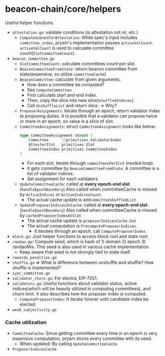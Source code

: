 # beacon-chain/core/helpers

Useful helper functions.

- `attestation.go`: validate conditions (is attestation not nil, etc.)
  - `ComputeSubnetForAttestation`: While spec's input includes `committee_index`, prysm's implementation passes `activeValCount`. `activeValCount` is used to calculate committee count(`SlotCommitteeCount`).
- `beacon_committee.go`
  - `SlotCommitteeCount`: calculate committees count per slot.
  - `BeaconCommitteeFromState`: return beacon committee from state(expensive, so utilize `committeeCache`)
  - `BeaconCommittee`: calculate from given arguments.
    - How does a committee be computed?
    - See `ComputeCommittee`.
    - First calculate start and end index.
    - Then, copy the slice into new slice(`shuffledIndices`).
    - Call `UnshuffleList` and return slice. -> Why?
  - `ProposerAssignments`: iterate through an epoch, return validator index to proposing duties. It is possible that a validator can propose twice or more in an epoch, so value is a slice of slot.
  - `CommitteeAssignments`: struct `CommitteeAssignment` looks like below:
    ```go
    type CommitteeAssignment struct {
    	Committee      []primitives.ValidatorIndex
    	AttesterSlot   primitives.Slot
    	CommitteeIndex primitives.CommitteeIndex
    }
    ```
    - For each slot, iterate through `committeesPerSlot` (nested loop).
    - It gets committee by `BeaconCommitteeFromState`. A committee is a list of validator indices.
    - Set assignment for each validators.
  - `UpdateCommitteeCache`: called at **every epoch-end slot**. (`handleEpochBoundary`) Also called when committeeCache is missed by `ActiveIndices` or `ActiveIndicesCount`.
    - The actual cache update is `AddCommitteeShuffledList`
  - `UpdateProposerIndicesInCache`: called at **every epoch-end slot**. (`handleEpochBoundary`) Also called when committeeCache is missed by `cachedProposerIndexAtSlot`.
    - The actual cache update is `proposerIndicesCache.Set`
    - The actual computation is `PrecomputeProposerIndices`.
      - It iterates through an epoch, call `ComputeProposerIndex`.
- `block.go`: Just helper functions to access block root and state root.
- `randao.go`: Compute seed, which is hash of 1) domain 2) epoch 3) randaoMix. This seed is also used in various cache implementation.
  - Keep aware that seed is not strongly tied to state itself.
- `rewards_penalties.go`
- `shuffle.go` => What is difference between unshuffle and shuffle? How shuffle is implemented?
- `sync_committee.go`
- `validator_churn.go`: For electra, EIP-7251.
- `validators.go`: Useful functions about validator status, active indices(which will be heavily utilized in computing committees), and churn limit. It also describes how the proposer index is computed.
  - `ComputeProposerIndex`: It iterate forever until candidate index be elected.
- `weak_subjectivity.go`


### Cache utilization

- `CommitteeCache`: Since getting committee every time in an epoch is very expensive computation, prysm stores every committee with its seed.
  - When updated: By calling `UpdateCommitteeCache`
- `ProposerIndicesCache`